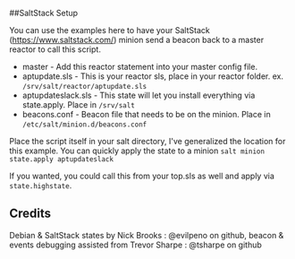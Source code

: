##SaltStack Setup

You can use the examples here to have your SaltStack (https://www.saltstack.com/) minion send a beacon back
to a master reactor to call this script.

* master - Add this reactor statement into your master config file.
* aptupdate.sls - This is your reactor sls, place in your reactor folder. ex. `/srv/salt/reactor/aptupdate.sls`
* aptupdateslack.sls - This state will let you install everything via state.apply.  Place in `/srv/salt`
* beacons.conf - Beacon file that needs to be on the minion.  Place in `/etc/salt/minion.d/beacons.conf`

Place the script itself in your salt directory, I've generalized the location for this example.
You can quickly apply the state to a minion `salt minion state.apply aptupdateslack`

If you wanted, you could call this from your top.sls as well and apply via `state.highstate`.

## Credits
Debian & SaltStack states by Nick Brooks : @evilpeno on github, 
beacon & events debugging assisted from Trevor Sharpe : @tsharpe on github
